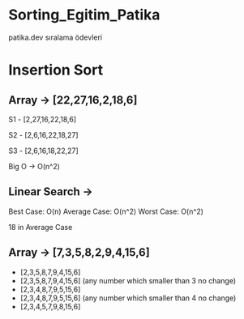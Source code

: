 # Sorting_Egitim_Patika
patika.dev sıralama ödevleri

# Insertion Sort
## Array -> [22,27,16,2,18,6]
S1 - [2,27,16,22,18,6]

S2 - [2,6,16,22,18,27]

S3 - [2,6,16,18,22,27]

Big O -> O(n^2)

## Linear Search ->
Best Case: O(n)
Average Case: O(n^2)
Worst Case: O(n^2)

18 in Average Case

## Array -> [7,3,5,8,2,9,4,15,6]
- [2,3,5,8,7,9,4,15,6]
- [2,3,5,8,7,9,4,15,6] (any number which smaller than 3 no change)
- [2,3,4,8,7,9,5,15,6]
- [2,3,4,8,7,9,5,15,6] (any number which smaller than 4 no change)
- [2,3,4,5,7,9,8,15,6]

